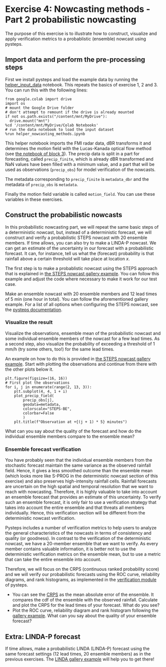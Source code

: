 # Exercise 4: Nowcasting methods - Part 2 probabilistic nowcasting

The purpose of this exercise is to illustrate how to construct, visualize and apply verification metrics to a probablistic (ensemble) nowcast using pysteps.

## Import data and perform the pre-processing steps

First we install pysteps and load the example data by running the [helper_input_data](https://github.com/pySTEPS/ERAD-nowcasting-course-2022/blob/main/hands-on-session-users/notebooks/helper_input_data.ipynb) notebook. This repeats the basics of exercise 1, 2 and 3. You can run this with the following lines:

```
from google.colab import drive
import os
# mount the Google Drive folder
# don't attempt to remount if the drive is already mounted
if not os.path.exists("/content/mnt/MyDrive"):
  drive.mount("mnt")
%cd '/content/mnt/MyDrive/Colab Notebooks'
# run the data notebook to load the input dataset
%run helper_nowcasting_methods.ipynb
```

This helper notebook imports the FMI radar data, dBR transforms it and determines the motion field with the Lucas-Kanada optical flow method (see [the notebook of block 3](https://github.com/pySTEPS/ERAD-nowcasting-course-2022/blob/main/hands-on-session-users/notebooks/block_03_optical_flow_and_extrapolation.ipynb)). The precip data is split in a part for forecasting, called `precip_finite`, which is already dBR transformed and NaN values have been filled with a minimum value, and a part that will be used as observations (`precip_obs`) for model verification of the nowcasts.

The metadata corresponding to `precip_finite` is `metadata_dbr` and the metadata of `precip_obs` is `metadata`.

Finally the motion field variable is called `motion_field`. You can use these variables in these exercises.


## Construct the probabilistic nowcasts

In this probabilistic nowcasting part, we will repeat the same basic steps of a deterministic nowcast, but, instead of a deterministic forecast, we will construct and verify a probabilistic STEPS nowcast with 20 ensemble members. If time allows, you can also try to make a LINDA-P nowcast. We can get an estimate of the uncertainty in our forecast with a probabilistic forecast. It can, for instance, tell us what the (forecast) probability is that rainfall above a certain threshold will take place at location *x*.

The first step is to make a probablistic nowcast using the STEPS approach that is explained in [the STEPS nowcast gallery example](https://pysteps.readthedocs.io/en/latest/auto_examples/plot_steps_nowcast.html#stochastic-nowcast-with-steps). You can follow this example and adjust the code where necessary to make it work for our test case.

Make an ensemble nowcast with 20 ensemble members and 12 lead times of 5 min (one hour in total). You can follow the aforementioned gallery example. For a list of all options when configuring the STEPS nowcast, see the [pysteps documentation](https://pysteps.readthedocs.io/en/latest/pysteps_reference/nowcasts.html#pysteps-nowcasts-steps).

### Visualize the result

Visualize the observations, ensemble mean of the probabilistic nowcast and some individual ensemble members of the nowcast for a few lead times. As a second step, also visualize the probability of exceeding a threshold of 1 mm/h (try some others, too!) for the same lead times.

An example on how to do this is provided in [the STEPS nowcast gallery example](https://pysteps.readthedocs.io/en/latest/auto_examples/plot_steps_nowcast.html#stochastic-nowcast-with-steps). Start with plotting the observations and continue from there with the other plots below it.
```
plt.figure(figsize=(16, 16))
# First plot the observations
for i, j in enumerate(range(2, 13, 3)):
    plt.subplot(4, 4, 1 + i)
    plot_precip_field(
        precip_obs[j],
        geodata=metadata,
        colorscale="STEPS-BE",
        colorbar=False
        )
    plt.title(f"Observation at +{(j + 1) * 5} minutes")
```

What can you say about the quality of the forecast and how do the individual ensemble members compare to the ensemble mean?

### Ensemble forecast verification

You have probably seen that the individual ensemble members from the stochastic forecast maintain the same variance as the observed rainfall field. Hence, it gives a less smoothed outcome than the ensemble mean (which looks more like S-PROG in the deterministic nowcast section of this exercise) and also preserves high-intensity rainfall cells. Rainfall forecasts are uncertain on the high spatial and temporal resolution that we want to reach with nowcasting. Therefore, it is highly valuable to take into account an ensemble forecast that provides an estimate of this uncertainty. To verify such an ensemble forecast, it is only fair to use a verification strategy that takes into account the entire ensemble and that threats all members individually. Hence, this verification section will be different from the deterministic nowcast verification.

Pysteps includes a number of verification metrics to help users to analyze the general characteristics of the nowcasts in terms of consistency and quality (or goodness). In contrast to the verification of the deterministic nowcast, we have a 20-member ensemble that we want to verify. As every member contains valuable information, it is better not to use the deterministic verification metrics on the ensemble mean, but to use a metric that can take the entire ensemble into account.

Therefore, we will focus on the CRPS (continuous ranked probability score) and we will verify our probabilistic forecasts using the ROC curve, reliability diagrams, and rank histograms, as implemented in the [verification module](https://pysteps.readthedocs.io/en/latest/pysteps_reference/verification.html) of pysteps.

- You can see the [CRPS](https://pysteps.readthedocs.io/en/latest/generated/pysteps.verification.probscores.CRPS.html#pysteps.verification.probscores.CRPS) as the mean absolute error of the ensemble. It compares the cdf of the ensemble with the observed rainfall. Calculate and plot the CRPS for the lead times of your forecast. What do you see?
- Plot the ROC curve, reliability diagram and rank histogram following the [gallery example](https://pysteps.readthedocs.io/en/latest/auto_examples/plot_ensemble_verification.html#sphx-glr-auto-examples-plot-ensemble-verification-py). What can you say about the quality of your ensemble forecast?

## Extra: LINDA-P forecast

If time allows, make a probabilistic LINDA (LINDA-P) forecast using the same forecast settings (12 lead times, 20 ensemble members) as in the previous exercises. The [LINDA gallery example](https://pysteps.readthedocs.io/en/latest/auto_examples/linda_nowcasts.html#sphx-glr-auto-examples-linda-nowcasts-py) will help you to get there!
